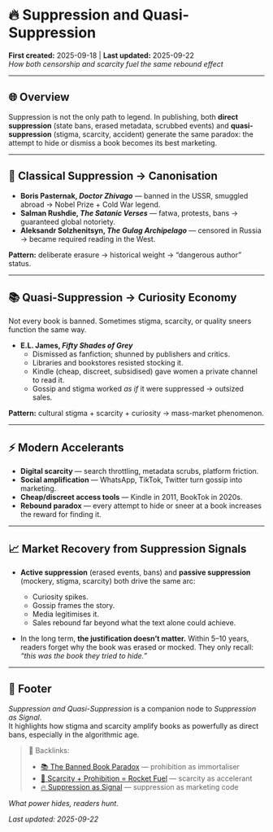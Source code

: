 # 🔥 Suppression and Quasi-Suppression  
**First created:** 2025-09-18 | **Last updated:** 2025-09-22  
*How both censorship and scarcity fuel the same rebound effect*  

---

## 🌐 Overview  
Suppression is not the only path to legend. In publishing, both **direct suppression** (state bans, erased metadata, scrubbed events) and **quasi-suppression** (stigma, scarcity, accident) generate the same paradox: the attempt to hide or dismiss a book becomes its best marketing.  

---

## 📖 Classical Suppression → Canonisation  
- **Boris Pasternak, *Doctor Zhivago*** — banned in the USSR, smuggled abroad → Nobel Prize + Cold War legend.  
- **Salman Rushdie, *The Satanic Verses*** — fatwa, protests, bans → guaranteed global notoriety.  
- **Aleksandr Solzhenitsyn, *The Gulag Archipelago*** — censored in Russia → became required reading in the West.  

**Pattern:** deliberate erasure → historical weight → “dangerous author” status.  

---

## 📚 Quasi-Suppression → Curiosity Economy  
Not every book is banned. Sometimes stigma, scarcity, or quality sneers function the same way.  

- **E.L. James, *Fifty Shades of Grey***  
  - Dismissed as fanfiction; shunned by publishers and critics.  
  - Libraries and bookstores resisted stocking it.  
  - Kindle (cheap, discreet, subsidised) gave women a private channel to read it.  
  - Gossip and stigma worked *as if* it were suppressed → outsized sales.  

**Pattern:** cultural stigma + scarcity + curiosity → mass-market phenomenon.  

---

## ⚡ Modern Accelerants  
- **Digital scarcity** — search throttling, metadata scrubs, platform friction.  
- **Social amplification** — WhatsApp, TikTok, Twitter turn gossip into marketing.  
- **Cheap/discreet access tools** — Kindle in 2011, BookTok in 2020s.  
- **Rebound paradox** — every attempt to hide or sneer at a book increases the reward for finding it.  

---

## 📈 Market Recovery from Suppression Signals  
- **Active suppression** (erased events, bans) and **passive suppression** (mockery, stigma, scarcity) both drive the same arc:  
  - Curiosity spikes.  
  - Gossip frames the story.  
  - Media legitimises it.  
  - Sales rebound far beyond what the text alone could achieve.  

- In the long term, **the justification doesn’t matter.** Within 5–10 years, readers forget why the book was erased or mocked. They only recall: *“this was the book they tried to hide.”*  

---

## 🏮 Footer  

*Suppression and Quasi-Suppression* is a companion node to *Suppression as Signal*.  
It highlights how stigma and scarcity amplify books as powerfully as direct bans, especially in the algorithmic age.  

> 📡 Backlinks:  
> - [📚 The Banned Book Paradox](../🎶_Banned_Broadcasts_Cooperative/📚_banned_book_paradox.md) — prohibition as immortaliser  
> - [🚀 Scarcity + Prohibition = Rocket Fuel](../🎶_Banned_Broadcasts_Cooperative/🚀_scarcity_prohibition_rocket_fuel.md) — scarcity as accelerant  
> - [🔥 Suppression as Signal](../🎶_Banned_Broadcasts_Cooperative/🔥_suppression_as_signal.md) — suppression as marketing code  

*What power hides, readers hunt.*  

_Last updated: 2025-09-22_  
